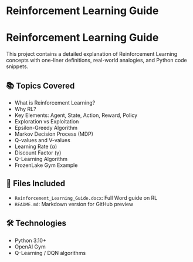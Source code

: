 ﻿# Reinforcement Learning Guide
# Reinforcement Learning Guide

This project contains a detailed explanation of Reinforcement Learning concepts with one-liner definitions, real-world analogies, and Python code snippets.

## 📚 Topics Covered

- What is Reinforcement Learning?
- Why RL?
- Key Elements: Agent, State, Action, Reward, Policy
- Exploration vs Exploitation
- Epsilon-Greedy Algorithm
- Markov Decision Process (MDP)
- Q-values and V-values
- Learning Rate (α)
- Discount Factor (γ)
- Q-Learning Algorithm
- FrozenLake Gym Example

## 📂 Files Included

- `Reinforcement_Learning_Guide.docx`: Full Word guide on RL
- `README.md`: Markdown version for GitHub preview

## 🛠 Technologies

- Python 3.10+
- OpenAI Gym
- Q-Learning / DQN algorithms
